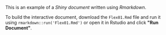 This is an example of a *Shiny document* written using *Rmarkdown*. 

To build the interactive document, download the `Flex01.Rmd` file and run it using `rmarkdown::run('Flex01.Rmd')` or open it in Rstudio and click **"Run Document"**.
